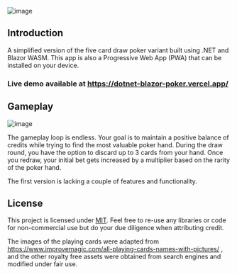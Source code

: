 ![image](https://i.gyazo.com/43d56ee978c177b0c79f31ba4797bbba.gif)

## Introduction

A simplified version of the five card draw poker variant built using .NET and Blazor WASM. This app is also a Progressive Web App (PWA) that can be installed on your device.

### Live demo available at https://dotnet-blazor-poker.vercel.app/

## Gameplay

![image](https://i.gyazo.com/60031314176cd29fabc606905561adf3.gif)

The gameplay loop is endless. Your goal is to maintain a positive balance of credits while trying to find the most valuable poker hand. During the draw round, you have the option to discard up to 3 cards from your hand.
Once you redraw, your initial bet gets increased by a multiplier based on the rarity of the poker hand.

The first version is lacking a couple of features and functionality.

## License

This project is licensed under [MIT](https://github.com/asathkumara/dotnet-blazor-poker/blob/master/LICENSE). Feel free to re-use any libraries or code for non-commercial use but do your due diligence when attributing credit.

The images of the playing cards were adapted from https://www.improvemagic.com/all-playing-cards-names-with-pictures/ ,
and the other royalty free assets were obtained from search engines and modified under fair use.

